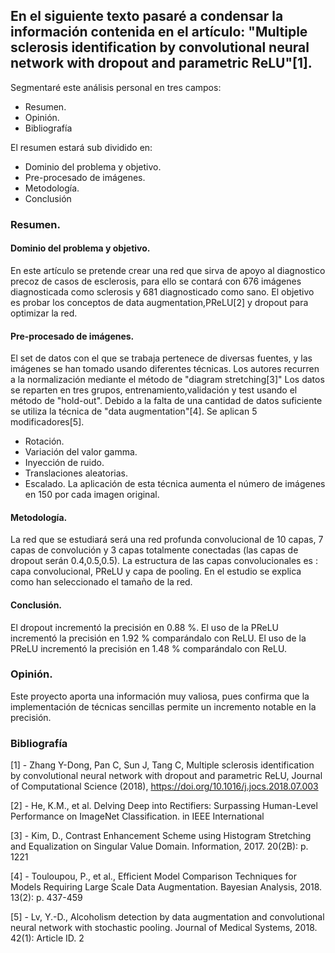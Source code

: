 ## En el siguiente texto pasaré a condensar la información contenida en el artículo: "Multiple sclerosis identification by convolutional neural network with dropout and parametric ReLU"[1].

Segmentaré este análisis personal en tres campos: 
- Resumen. 
- Opinión.
- Bibliografía

El resumen estará sub dividido en:
- Dominio del problema y objetivo.
- Pre-procesado de imágenes.
- Metodología.
- Conclusión

### Resumen.

#### Dominio del problema y objetivo.
En este artículo se pretende crear una red que sirva de apoyo al diagnostico precoz de casos de esclerosis, para ello se contará con 676 imágenes diagnosticada como sclerosis y 681 diagnosticado como sano.
El objetivo es probar los conceptos de data augmentation,PReLU[2] y dropout para optimizar la red.

#### Pre-procesado de imágenes.
El set de datos con el que se trabaja pertenece de diversas fuentes, y las imágenes se han tomado usando diferentes técnicas.
Los autores recurren a la normalización mediante el método de "diagram stretching[3]"
Los datos se reparten en tres grupos, entrenamiento,validación y test usando el método de "hold-out".
Debido a la falta de una cantidad de datos suficiente se utiliza la técnica de "data augmentation"[4]. Se aplican 5 modificadores[5].
- Rotación.
- Variación del valor gamma.
- Inyección de ruido.
- Translaciones aleatorias.
- Escalado.
La aplicación de esta técnica aumenta el número de imágenes en 150 por cada imagen original.

#### Metodología.
La red que se estudiará será una red profunda convolucional de 10 capas, 7 capas de convolución y 3 capas totalmente conectadas (las capas de dropout serán 0.4,0.5,0.5).
La estructura de las capas convolucionales es : capa convolucional, PReLU y capa de pooling.
En el estudio se explica como han seleccionado el tamaño de la red.

#### Conclusión.
El dropout incrementó la precisión en 0.88 %.
El uso de la PReLU incrementó la precisión en 1.92 % comparándalo con ReLU.
El uso de la PReLU incrementó la precisión en 1.48 % comparándalo con ReLU. 
			
### Opinión.
Este proyecto aporta una información muy valiosa, pues confirma que la implementación de técnicas sencillas permite un incremento notable en la precisión.

### Bibliografía

[1] - Zhang Y-Dong, Pan C, Sun J, Tang C, Multiple sclerosis
identification by convolutional neural network with dropout and parametric ReLU,
Journal of Computational Science (2018), https://doi.org/10.1016/j.jocs.2018.07.003

[2] - He, K.M., et al. Delving Deep into Rectifiers: Surpassing Human-Level Performance on ImageNet Classification. in IEEE International 

[3] - Kim, D., Contrast Enhancement Scheme using Histogram Stretching and Equalization on Singular Value Domain. Information, 2017. 20(2B):
p. 1221

[4] - Touloupou, P., et al., Efficient Model Comparison Techniques for Models Requiring Large Scale Data Augmentation. Bayesian Analysis,
2018. 13(2): p. 437-459

[5] - Lv, Y.-D., Alcoholism detection by data augmentation and convolutional neural network with stochastic pooling. Journal of Medical Systems,
2018. 42(1): Article ID. 2